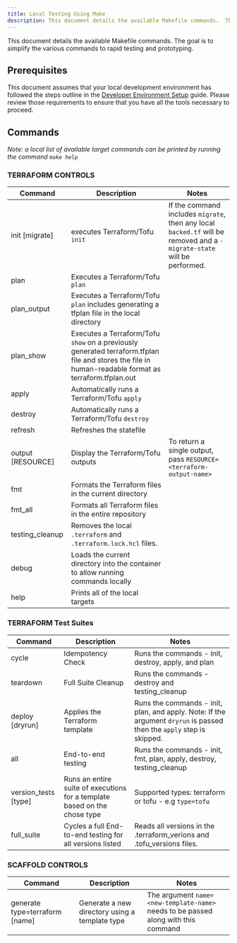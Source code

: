 ```yaml
---
title: Local Testing Using Make
description: This document details the available Makefile commands.  The goal is to simplify the various commands to rapid testing and prototyping.
---
```

This document details the available Makefile commands.  The goal is to simplify the various commands to rapid testing and prototyping.

## Prerequisites

This document assumes that your local development environment has followed the steps outline in the [Developer Environment Setup](./developer-env-setup.md) guide.  Please review those requirements to ensure that you have all the tools necessary to proceed.

## Commands
_Note: a local list of available target commands can be printed by  running the command `make help`_

### TERRAFORM CONTROLS
| Command | Description | Notes |
| --- | --- | --- |
| init [migrate] | executes Terraform/Tofu `init` | If the command includes `migrate`, then any local `backed.tf` will be removed and a `-migrate-state` will be performed.|
| plan | Executes a Terraform/Tofu `plan` ||
| plan_output | Executes a Terraform/Tofu `plan` includes generating a tfplan file in the local directory ||
| plan_show | Executes a Terraform/Tofu `show` on a previously generated terraform.tfplan file and stores the file in human-readable format as terraform.tfplan.out ||
| apply | Automatically runs a Terraform/Tofu `apply` ||
| destroy | Automatically runs a Terraform/Tofu `destroy` ||
| refresh | Refreshes the statefile ||
| output [RESOURCE] | Display the Terraform/Tofu outputs | To return a single output, pass `RESOURCE=<terraform-output-name>`|
| fmt | Formats the Terraform files in the current directory ||
| fmt_all | Formats all Terraform files in the entire repository ||
| testing_cleanup | Removes the local `.terraform` and `.terraform.lock.hcl` files. ||
| debug | Loads the current directory into the container to allow running commands locally ||
| help | Prints all of the local targets ||

### TERRAFORM Test Suites
| Command | Description | Notes |
| --- | --- | --- |
| cycle | Idempotency Check | Runs the commands - init, destroy, apply, and plan |
| teardown | Full Suite Cleanup | Runs the commands - destroy and testing_cleanup|
| deploy [dryrun] | Applies the Terraform template | Runs the commands - init, plan, and apply. Note: If the argument `dryrun` is passed then the `apply` step is skipped.|
| all | End-to-end testing | Runs the commands - init, fmt, plan, apply, destroy, testing_cleanup |
| version_tests [type] | Runs an entire suite of executions for a template based on the chose type | Supported types: terraform or tofu - e.g `type=tofu` |
| full_suite | Cycles a full End-to-end testing for all versions listed | Reads all versions in the .terraform_verions and .tofu_versions files. |

### SCAFFOLD CONTROLS
| Command | Description | Notes |
| --- | --- | --- |
| generate type=terraform [name]| Generate a new directory using a template type  | The argument `name=<new-template-name>` needs to be passed along with this command |

